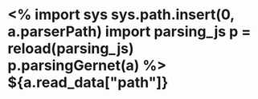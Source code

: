 <%
import sys
sys.path.insert(0, a.parserPath)
import parsing_js
p = reload(parsing_js)
p.parsingGernet(a)
%>
${a.read_data["path"]}
===

<!--[[[cog
import cogging as c
c.tpl(cog,templateFile,c.a(prefix=configFile))
]]]-->
<!--[[[end]]]-->